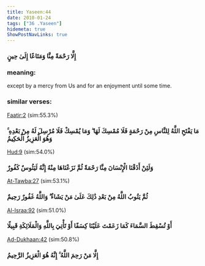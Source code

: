 ```yaml
---
title: Yaseen:44
date: 2010-01-24
tags: ["36 .Yaseen"]
hidemeta: true 
ShowPostNavLinks: true 
---
```

### إِلَّا رَحْمَةً مِنَّا وَمَتَاعًا إِلَىٰ حِينٍ
### meaning: 
except by a mercy from Us and for an enjoyment until some time.
### similar verses: 

[Faatir:2](/35/2) (sim:55.3%)

### مَا يَفْتَحِ اللَّهُ لِلنَّاسِ مِنْ رَحْمَةٍ فَلَا مُمْسِكَ لَهَا ۖ وَمَا يُمْسِكْ فَلَا مُرْسِلَ لَهُ مِنْ بَعْدِهِ ۚ وَهُوَ الْعَزِيزُ الْحَكِيمُ

[Hud:9](/11/9) (sim:54.0%)

### وَلَئِنْ أَذَقْنَا الْإِنْسَانَ مِنَّا رَحْمَةً ثُمَّ نَزَعْنَاهَا مِنْهُ إِنَّهُ لَيَئُوسٌ كَفُورٌ

[At-Tawba:27](/9/27) (sim:53.1%)

### ثُمَّ يَتُوبُ اللَّهُ مِنْ بَعْدِ ذَٰلِكَ عَلَىٰ مَنْ يَشَاءُ ۗ وَاللَّهُ غَفُورٌ رَحِيمٌ

[Al-Israa:92](/17/92) (sim:51.0%)

### أَوْ تُسْقِطَ السَّمَاءَ كَمَا زَعَمْتَ عَلَيْنَا كِسَفًا أَوْ تَأْتِيَ بِاللَّهِ وَالْمَلَائِكَةِ قَبِيلًا

[Ad-Dukhaan:42](/44/42) (sim:50.8%)

### إِلَّا مَنْ رَحِمَ اللَّهُ ۚ إِنَّهُ هُوَ الْعَزِيزُ الرَّحِيمُ
